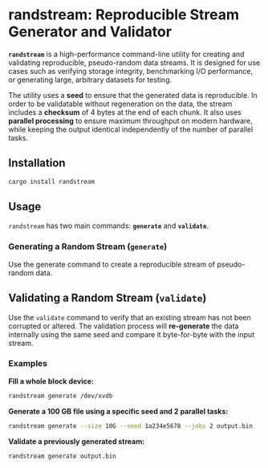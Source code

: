 # randstream: Reproducible Stream Generator and Validator

**`randstream`** is a high-performance command-line utility for creating and
validating reproducible, pseudo-random data streams. It is designed for use
cases such as verifying storage integrity, benchmarking I/O performance, or
generating large, arbitrary datasets for testing.

The utility uses a **seed** to ensure that the generated data is reproducible.
In order to be validatable without regeneration on the data, the stream includes
a **checksum** of 4 bytes at the end of each chunk.
It also uses **parallel processing** to ensure maximum throughput on modern
hardware, while keeping the output identical independently of the number of
parallel tasks.

## Installation

```bash
cargo install randstream
````

## Usage

`randstream` has two main commands: **`generate`** and **`validate`**.

### Generating a Random Stream (`generate`)

Use the generate command to create a reproducible stream of pseudo-random data.

## Validating a Random Stream (`validate`)

Use the `validate` command to verify that an existing stream has not been
corrupted or altered. The validation process will **re-generate** the data
internally using the same seed and compare it byte-for-byte with the input
stream.

### Examples

**Fill a whole block device:**

```bash
randstream generate /dev/xvdb
```

**Generate a 100 GB file using a specific seed and 2 parallel tasks:**

```bash
randstream generate --size 10G --seed 1a234e5678 --jobs 2 output.bin
```

**Validate a previously generated stream:**

```bash
randstream generate output.bin
```
